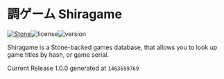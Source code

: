 # 調ゲーム Shiragame

[![Stone](https://img.shields.io/badge/stone-4.2.1-brightgreen.svg)](https://github.com/SnowflakePowered/stone)![license](https://img.shields.io/github/license/snowflakepowered/shiragame.svg?maxAge=2592000)![version](https://img.shields.io/badge/version-1.0.0-blue.svg)

Shiragame is a Stone-backed games database, that allows you to look up game titles by hash, or game serial.

Current Release 1.0.0 generated at `1463699769`
